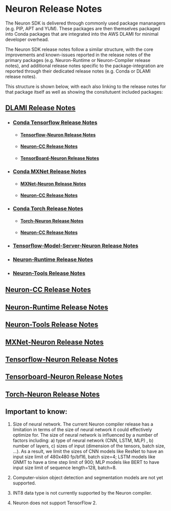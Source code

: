 # Neuron Release Notes

The Neuron SDK is delivered through commonly used package mananagers (e.g. PIP, APT and YUM). These packages are then themselves packaged into Conda packages that are integrated into the AWS DLAMI for minimal developer overhead.

The Neuron SDK release notes follow a similar structure, with the core improvements and known-issues reported in the release notes of the primary packages (e.g. Neuron-Runtime or Neuron-Compiler release notes), and additional release notes specific to the package-integration are reported through their dedicated release notes (e.g. Conda or DLAMI release notes).

This structure is shown below, with each also linking to the release notes for that package itself as well as showing the consitutuent included packages:


## [DLAMI Release Notes](./dlami-release-notes.md)

+ ### [Conda Tensorflow Release Notes](./conda/conda-tensorflow-neuron.md)

  + #### [Tensorflow-Neuron Release Notes](./tensorflow-neuron.md)
  + #### [Neuron-CC Release Notes](./neuron-cc.md)
  + #### [TensorBoard-Neuron Release Notes](./tensorboard-neuron.md)

+ ### [Conda MXNet Release Notes](./conda/conda-mxnet-neuron.md)

  + #### [MXNet-Neuron Release Notes](./mxnet-neuron.md)
  + #### [Neuron-CC Release Notes](./neuron-cc.md)
  
+ ### [Conda Torch Release Notes](./conda/conda-torch-neuron.md)

  + #### [Torch-Neuron Release Notes](./torch-neuron.md)
  + #### [Neuron-CC Release Notes](./neuron-cc.md)


+ ### [Tensorflow-Model-Server-Neuron Release Notes](./tensorflow-modelserver-neuron.md)
+ ### [Neuron-Runtime Release Notes](./neuron-runtime.md)
+ ### [Neuron-Tools Release Notes](./neuron-tools.md)


## [Neuron-CC Release Notes](./neuron-cc.md)
## [Neuron-Runtime Release Notes](./neuron-runtime.md)
## [Neuron-Tools Release Notes](./neuron-tools.md)
## [MXNet-Neuron Release Notes](./mxnet-neuron.md)
## [Tensorflow-Neuron Release Notes](./tensorflow-neuron.md)
## [Tensorboard-Neuron Release Notes](./tensorboard-neuron.md)
## [Torch-Neuron Release Notes](./torch-neuron.md)

## Important to know: 
1. Size of neural network. The current Neuron compiler release has a limitation in terms of the size of neural network it could effectively optimize for. The size of neural network is influenced by a number of factors including: a) type of neural network (CNN, LSTM, MLP) , b) number of layers, c) sizes of input (dimension of the tensors, batch size, ...). As a result, we limit the sizes of CNN models like ResNet to have an input size limit of 480x480 fp/bf16, batch size=4; LSTM models like GNMT to have a time step limit of 900; MLP models like BERT to have input size limit of sequence length=128, batch=8.

2. Computer-vision object detection and segmentation models are not yet supported.

3. INT8 data type is not currently supported by the Neuron compiler.

4. Neuron does not support TensorFlow 2.

